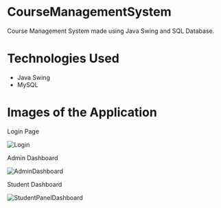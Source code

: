 # CourseManagementSystem
Course Management System made using Java Swing and SQL Database.

# Technologies Used
  - Java Swing
  - MySQL

# Images of the Application
Login Page

![Login](https://user-images.githubusercontent.com/110772532/226091078-517f51ae-885f-4ad5-9d1c-28dcc2baabb9.png)

Admin Dashboard


![AdminDashboard](https://user-images.githubusercontent.com/110772532/226091098-2216b047-d9d9-4b16-9167-8c70b6525fa1.png)

Student Dashboard

![StudentPanelDashboard](https://user-images.githubusercontent.com/110772532/226091136-c3572ee7-2994-4443-8bbd-0e3ef8aaceaa.png)
